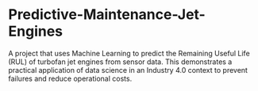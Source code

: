 # Predictive-Maintenance-Jet-Engines
A project that uses Machine Learning to predict the Remaining Useful Life (RUL) of turbofan jet engines from sensor data. This demonstrates a practical application of data science in an Industry 4.0 context to prevent failures and reduce operational costs.
